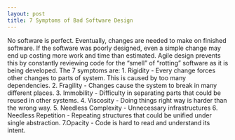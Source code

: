 ```yaml
---
layout: post
title: 7 Symptoms of Bad Software Design
---
```


No software is perfect. Eventually, changes are needed to make on finished software. If the software was poorly designed, even a simple change may end up costing more work and time than estimated. Agile design prevents this by constantly reviewing code for the “smell” of “rotting” software as it is being developed. The 7 symptoms are:
    1. Rigidity - Every change forces other changes to parts of system. This is caused by too many dependencies.
    2. Fragility - Changes cause the system to break in many different places.
    3. Immobility - Difficulty in separating parts that could be reused in other systems.
    4. Viscosity - Doing things right way is harder than the wrong way.
    5. Needless Complexity - Unnecessary infrastructures
    6. Needless Repetition - Repeating structures that could be unified under single abstraction.
    7.Opacity - Code is hard to read and understand its intent.
